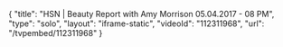 {
    "title": "HSN | Beauty Report with Amy Morrison 05.04.2017 - 08 PM",
    "type": "solo",
    "layout": "iframe-static",
    "videoId": "112311968",
    "url": "\/tvpembed\/112311968"
}